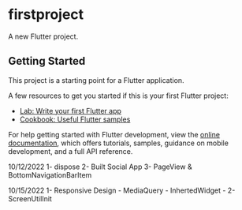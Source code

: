 # firstproject

A new Flutter project.

## Getting Started

This project is a starting point for a Flutter application.

A few resources to get you started if this is your first Flutter project:

- [Lab: Write your first Flutter app](https://docs.flutter.dev/get-started/codelab)
- [Cookbook: Useful Flutter samples](https://docs.flutter.dev/cookbook)

For help getting started with Flutter development, view the
[online documentation](https://docs.flutter.dev/), which offers tutorials,
samples, guidance on mobile development, and a full API reference.


10/12/2022
1- dispose
2- Built Social App
3- PageView & BottomNavigationBarItem

10/15/2022
1- Responsive Design - MediaQuery - 
InhertedWidget -
2- ScreenUtilInit
